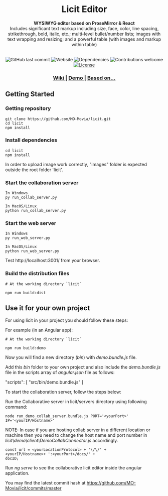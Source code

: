 <h1 align="center">Licit Editor</h1>

<div align="center">
  <strong>WYSIWYG editor based on ProseMirror & React</strong>
</div>
<div align="center">
  Includes significant text markup including size, face, color, line spacing, strikethrough, bold, italic, etc.; multi-level bullet/number lists; images with text wrapping and resizing; and a powerful table (with images and markup within table)
</div>
&nbsp;
<div align="center">
  
![GitHub last commit](https://img.shields.io/github/last-commit/MO-Movia/licit)
![Website](https://img.shields.io/website?down_color=red&down_message=Offline&up_color=green&up_message=Online&url=http://www.greathints.com)
![Dependencies](https://img.shields.io/badge/dependencies-up%20to%20date-brightgreen.svg)
![Contributions welcome](https://img.shields.io/badge/contributions-welcome-orange.svg)
[![License](https://img.shields.io/badge/license-MIT-blue.svg)](https://opensource.org/licenses/MIT)

</div>
<div align="center">
  <h3>
    <a href="https://github.com/MO-Movia/licit/wiki">Wiki
    </a>
    <span> | </span>
    <a href="http://greathints.com:3001/">Demo
    </a>
    <span> | </span>
    <a href="https://prosemirror.net/">Based on...
    </a>
  </h3>
</div>

## Getting Started  

### Getting repository

```
git clone https://github.com/MO-Movia/licit.git
cd licit
npm install
```

### Install dependencies

```
cd licit 
npm install
``` 

In order to upload image work correctly, "images" folder is expected outside the root folder 'licit'.

  

### Start the collaboration server

```
In Windows
py run_collab_server.py  

In MacOS/Linux
python run_collab_server.py
```

  

### Start the web server

```
In Windows
py run_web_server.py  

In MacOS/Linux
python run_web_server.py
```

Test http://localhost:3001/ from your browser.
  

### Build the distribution files 

```
# At the working directory `licit` 

npm run build:dist
``` 

## Use it for your own project  

For using licit in your project you should follow these steps:  

For example (in an Angular app):
 
```
# At the working directory `licit`

npm run build:demo
```  

Now you will find a new directory (*bin*) with *demo.bundle.js* file. 

Add this *bin* folder to your own project and also include the *demo.bundle.js* file in the scripts array of *angular.json* file as follows: 

"scripts": [
"src/bin/demo.bundle.js"
] 

To start the collaboration server, follow the steps below:

Run the Collaborative server in licit/servers directory using following command:

```
node run_demo_collab_server.bundle.js PORT='<yourPort>' IP='<yourIP/Hostname>'
```

NOTE: In case if you are hosting collab server in a different location or machine then you need to change the host name and port number in *licit\demo\client\DemoCollabConnector.js* accordingly. 
```
const url = <yourLocationProtocol> + '\/\/' +
<yourIP/Hostname>+ ':<yourPort>/docs/' +
docID;  
```
Run *ng serve* to see the collaborative licit editor inside the angular application.

You may find the latest commit hash at https://github.com/MO-Movia/licit/commits/master
